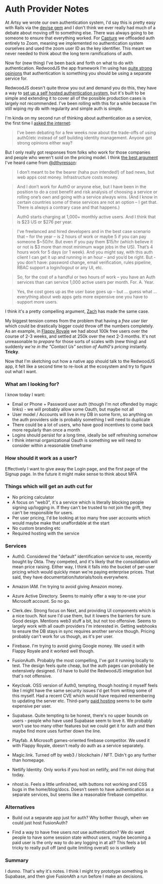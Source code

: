 # Auth Provider Notes

At Artsy we wrote our own authentication system, I'd say this is pretty easy with Rails via the [devise gem](https://github.com/heartcombo/devise) and I don't think we ever really had much of a debate about moving off to something else. There was always going to be someone to ensure that everything worked. For [Capture](https://cloudcapture.it) we offloaded auth entirely to Zoom, meaning we implemented no authentication system ourselves and used the zoom user ID as the key identifier. This meant we never needed to think about the long term ramifications of auth.

Now for (new thing) I've been back and forth on what to do with authentication. RedwoodJS the app framework I'm using has [quite strong opinions](https://redwoodjs.com/docs/authentication#self-hosted-auth-installation-and-setup) that authentication is something you should be using a separate service for. 

RedwoodJS doesn't quite throw you out and demand you do this, they have a way to [set up a self hosted authentication system](https://github.com/redwoodjs/redwood/pull/2701), but it's built to be simple and extending it to cover all of the possible production cases is largely not recommended. I've been rolling with this for a while because I'm still wiping my db with regularity and simple auth is simple.

I'm kinda on my second run of thinking about authentication as a service, the first time I [asked the internet](https://twitter.com/orta/status/1447984697812963334):

> I’ve been debating for a few weeks now about the trade-offs of using auth0/etc instead of self building identity management. Anyone got strong opinions either way?

But I only really got responses from folks who work for those companies and people who weren't sold on the pricing model. I think [the best argument](https://community.redwoodjs.com/t/local-jwt-auth-implementation/1359/5) I've heard came from [@dthyresson](https://twitter.com/dthyresson):

> I don’t meant to be the bearer (haha pun intended!) of bad news, but web apps cost money. Infrastructure costs money.

> And I don’t work for Auth0 or anyone else, but I have been in the position to do a cost benefit and risk analysis of choosing a service or rolling one’s own and going with a service always wins. (And I know in certain countries some of these services are not an option – I get that. There is always a contrary case and that happens.)

> Auth0 starts charging at 1,000+ monthly active users. And I think that is $23 US or $276 per year.

> I’ve freelanced and hired developers and in the best case scenario that – for the year – is 2 hours of work or maybe 5 if you can pay someone $~50/hr. But even if you pay them $15/hr (which believe it or not is $3 more than most minimum wage jobs in the US). That’s 4 hours work for 5 days (or 1 week). And you might say, with this auth client I can get it up and running in an hour – and you’d be right. But - you don’t have: password change, email verification, rules pipeline, RBAC support a login/logout or any UI, etc.

> So, for the cost of a handful or two hours of work – you have an Auth services than can service 1,000 active users per month. For. A. Year.

> Yes, the cost goes up as the user base goes up – but … guess what … everything about web apps gets more expensive one you have to support more users.

I think it's a pretty compelling argument, [Zach](https://twitter.com/helvetica) has made the same case. 

My biggest tension comes from the problem that having a _free user tier_ which could be drastically bigger could throw off the numbers completely. As an example, in [Flappy Royale](https://flappyroyale.io) we had about 100k free users over the course of 2-3 weeks, and settled at 250k over the next 2-3 months. It's not unreasonable to _prepare_ for those sorts of scales with (new thing) and suddenly _we're in the "Contact Us" section of Auth0's pricing_ instantly. **Tricky**.

Now that I'm sketching out how a native app should talk to the RedwoodJS app, it felt like a second time to re-look at the ecosystem and try to figure out what I want.

### What am I looking for?

I know today I want: 

- Email or Phone + Password user auth (though I'm not offended by magic links) - we will probably allow some Oauth, but maybe not all
- User model / Accounts will live in my DB in some form, so anything on the auth providers side is probably something I will need to duplicate
- There could be a lot of users, who have good incentives to come back more regularly than once a month
- Logins should persist for a long time, ideally be self refreshing somehow
- I think internal organizational Oauth is something we will need to consider within a reasonable timeframe

### How should it work as a user?

Effectively I want to give away the Login page, and the first page of the Signup page. In the future it might make sense to think about MFA

### Things which will get an auth cut for

- No pricing calculator
- A focus on "web3", it's a service which is literally blocking people signing up/logging in. If they can't be trusted to not join the grift, they can't be responsible for users.
- Per user pricing, I'd be looking at too many free user accounts which would maybe make that unaffordable at the start 
- No custom branding etc 
- Required hosting with the service

### Services

- Auth0. Considered the "default" identification service to use, recently bought by Okta. They competed, and it's likely that the consolidation will mean price raising. Either way, I think it falls into the bucket of per-user pricing which would quickly mean we're paying enterprise prices. That said, they have documentation/tutorials/tools everywhere.

- Amazon IAM. I'm trying to avoid giving Amazon money. 

- Azure Active Directory. Seems to mainly offer a way to re-use your Microsoft account. So no go.

- Clerk.dev. Strong focus on Next, and providing UI components which is a nice touch. Not sure I'd use them, but it lowers the barriers for sure. Good design. Mentions web3 stuff a bit, but not too offensive. Seems to largely work with all oauth providers I'm interested in. Getting webhooks to ensure the DB stays in sync requires another service though. Pricing probably can't work  for us though, as it's per user.

- Firebase. I'm trying to avoid giving Google money. We used it with Flappy Royale and it worked well though.

- FusionAuth. Probably the most compelling, I've got it running locally to test. The design feels quite cheap, but the auth pages can probably be extensively designed. I'd have to build the RedwoodJS integration but that's not offensive. 

- Keycloak. OSS version of Auth0, tempting, though hosting it myself feels like I might have the same security issues I'd get from writing some of this myself. Had a recent CVE which would have required remembering to updating the server etc. Third-party [paid hosting](https://www.cloud-iam.com/#pricing) seems to be quite expensive per user. 

- Supabase. Quite tempting to be honest, there's no upper bounds on users - people who have used Supabase seem to love it. We probably won't use too many other features but we could get it for auth and then maybe find more uses further down the line.

- Playfab. A Microsoft games-oriented firebase competitor. We used it with Flappy Royale, doesn't really do auth as a service separately.

- Magic.link. Turned off by web3 / blockchain / NFT. Didn't go any further than homepage.

- Netlify Identity. Only works if you host on netlify, and I'm not doing that today.

- nhost.io. Feels a little unfinished, with buttons not working and CSS bugs in the home/blog/docs. Doesn't seem to have authentication as a separate services, but seems like a reasonable firebase competitor.


### Alternatives

- Build out a separate app just for auth? Why bother though, when we could just host FusionAuth?

- Find a way to have free users _not_ use authentication? We do want people to have some session state without users, maybe becoming a paid user is the only way to do any logging in at all? This feels a bit tricky to really pull off (and quite limiting overall) so is unlikely


### Summary

I dunno. That's why it's notes. I think I might try prototype something in Supabase, and then give FusionAth a run before I make an decisions.
